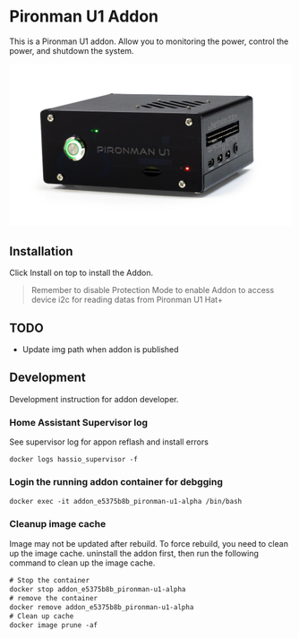 # Pironman U1 Addon

This is a Pironman U1 addon. Allow you to monitoring the power, control the power, and shutdown the system.

![Pironman U1](https://raw.githubusercontent.com/sunfounder/home-assistant-addon-dev/main/pironman-u1-alpha/img/pironman-u1.jpg)

## Installation

Click Install on top to install the Addon.

> Remember to disable Protection Mode to enable Addon to access device i2c for reading datas from Pironman U1 Hat+


## TODO

- Update img path when addon is published

## Development

Development instruction for addon developer.

### Home Assistant Supervisor log

See supervisor log for appon reflash and install errors

```
docker logs hassio_supervisor -f
```

### Login the running addon container for debgging

```
docker exec -it addon_e5375b8b_pironman-u1-alpha /bin/bash
```


### Cleanup image cache

Image may not be updated after rebuild. To force rebuild, you need to clean up the image cache.
uninstall the addon first, then run the following command to clean up the image cache.

```
# Stop the container
docker stop addon_e5375b8b_pironman-u1-alpha
# remove the container
docker remove addon_e5375b8b_pironman-u1-alpha
# Clean up cache
docker image prune -af
```
